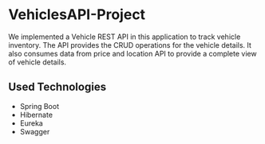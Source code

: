 # VehiclesAPI-Project

We implemented a Vehicle REST API in this application to track vehicle inventory. The API provides the CRUD operations for the vehicle details. It also consumes data from price and location API to provide a complete view of vehicle details.

## Used Technologies

* Spring Boot
* Hibernate
* Eureka
* Swagger
